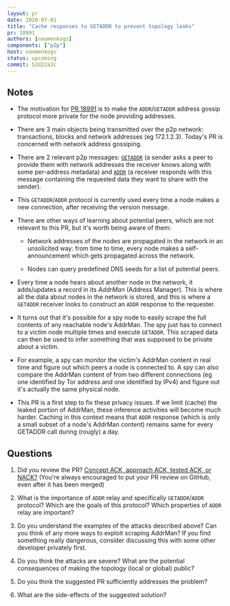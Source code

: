 ```yaml
---
layout: pr
date: 2020-07-01
title: "Cache responses to GETADDR to prevent topology leaks"
pr: 18991
authors: [naumenkogs]
components: ["p2p"]
host: naumenkogs
status: upcoming
commit: 52d22a3c
---
```


## Notes

- The motivation for [PR 18991](https://github.com/bitcoin/bitcoin/pull/18991)
  is to make the `ADDR`/`GETADDR` address gossip protocol more private for the
  node providing addresses.

- There are 3 main objects being transmitted over the p2p network:
  transactions, blocks and network addresses (eg 172.1.2.3). Today's PR is
  concerned with network address gossiping.

- There are 2 relevant p2p messages:
  [`GETADDR`](https://btcinformation.org/en/developer-reference#getaddr) (a
  sender asks a peer to provide them with network addresses the receiver knows
  along with some per-address metadata) and
  [`ADDR`](https://btcinformation.org/en/developer-reference#addr) (a receiver
  responds with this message containing the requested data they want to share
  with the sender).

- This `GETADDR`/`ADDR` protocol is currently used every time a node makes a new
  connection, after receiving the version message.

- There are other ways of learning about potential peers, which are not 
  relevant to this PR, but it's worth being aware of them:

  - Network addresses of the nodes are propagated in the
    network in an unsolicited way: from time to time, every node makes a
    self-announcement which gets propagated across the network.

  - Nodes can query predefined DNS seeds for a list of potential peers.

- Every time a node hears about another node in the network, it adds/updates
  a record in its _AddrMan_ (Address Manager). This is where all the data
  about nodes in the network is stored, and this is where a `GETADDR` receiver
  looks to construct an `ADDR` response to the requester.

- It turns out that it's possible for a spy node to easily scrape the full
  contents of any reachable node's AddrMan. The spy just has to connect to a
  victim node multiple times and execute `GETADDR`. This scraped data can then be
  used to infer something that was supposed to be private about a victim.

- For example, a spy can monitor the victim's AddrMan content in real time and
  figure out which peers a node is connected to. A spy can also compare the
  AddrMan content of from two different connections (eg one identified by Tor
  address and one identified by IPv4) and figure out it's actually the same
  physical node.

- This PR is a first step to fix these privacy issues. If we limit (cache)
  the leaked portion of AddrMan, these inference activities will become much
  harder. Caching in this context means that `ADDR` response (which is only a small
  subset of a node's AddrMan content) remains same for every GETADDR call during
  (rougly) a day.

## Questions

1. Did you review the PR? [Concept ACK, approach ACK, tested ACK, or
   NACK?](https://github.com/bitcoin/bitcoin/blob/master/CONTRIBUTING.md#peer-review)
   (You're always encouraged to put your PR review on GitHub, even after it has been merged)

2. What is the importance of `ADDR` relay and specifically `GETADDR`/`ADDR`
   protocol? Which are the goals of this protocol? Which properties of `ADDR`
   relay are important?

3. Do you understand the examples of the attacks described above? Can you think
   of any more ways to exploit scraping AddrMan? If you find something really
   dangerous, consider discussing this with some other developer privately first.

4. Do you think the attacks are severe? What are the potential consequences of
   making the topology (local or global) public?

5. Do you think the suggested PR sufficiently addresses the problem?

6. What are the side-effects of the suggested solution?

<!-- TODO: After meeting, uncomment and add meeting log
## Meeting Log

{% irc %}
{% endirc %}
-->
